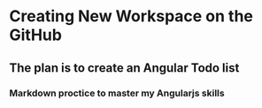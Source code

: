 # Creating New Workspace on the GitHub
## The plan is to create an Angular Todo list
### Markdown proctice to master my Angularjs skills

